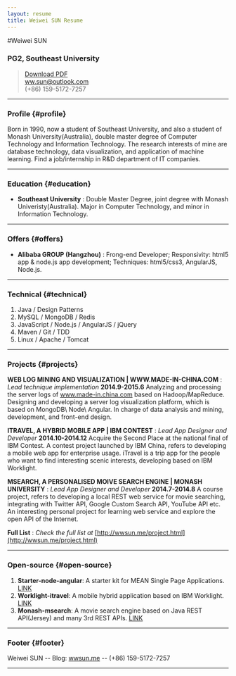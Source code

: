 ```yaml
---
layout: resume
title: Weiwei SUN Resume
---
```


#Weiwei SUN

### PG2, Southeast University

> [Download PDF](/data/resume_en.pdf)  
> [ww.sun@outlook.com](ww.sun@outlook.com)  
> (+86) 159-5172-7257

------

### Profile {#profile}

Born in 1990, now a student of Southeast University, and also a student of Monash University(Australia), double master degree of Computer Technology and Information Technology. The research interests of mine are database technology, data visualization, and application of machine learning. Find a job/internship in R&D department of IT companies.

------

### Education {#education}

* __Southeast University__
  : Double Master Degree, joint degree with Monash Univeristy(Australia). Major in Computer Technology, and minor in Information Technology.

-------

### Offers {#offers}

* __Alibaba GROUP (Hangzhou)__
  : Frong-end Developer; Responsivity: html5 app & node.js app development; Techniques: html5/css3, AngularJS, Node.js.

-------

### Technical {#technical}

1. Java / Design Patterns
2. MySQL / MongoDB / Redis
2. JavaScript / Node.js / AngularJS / jQuery
3. Maven / Git / TDD
4. Linux / Apache / Tomcat

------

### Projects {#projects}

__WEB LOG MINING AND VISUALIZATION | WWW.MADE-IN-CHINA.COM__
: *Lead technique implementation*
  __2014.9-2015.6__
  Analyzing and processing the server logs of www.made-in.china.com based on Hadoop/MapReduce. Designing and developing a server log visualization platform, which is based on MongoDB\ Node\ Angular. In charge of data analysis and mining, development, and front-end design.
<br>

__ITRAVEL, A HYBRID MOBILE APP | IBM CONTEST__
: *Lead App Designer and Developer*
  __2014.10-2014.12__
  Acquire the Second Place at the national final of IBM Contest. A contest project launched by IBM China, refers to developing a mobile web app for enterprise usage. iTravel is a trip app for the people who want to find interesting scenic interests, developing based on IBM Worklight.
<br>

__MSEARCH, A PERSONALISED MOIVE SEARCH ENGINE | MONASH UNIVERSITY__
: *Lead App Designer and Developer*
  __2014.7-2014.8__
  A course project, refers to developing a local REST web service for movie searching, integrating with Twitter API, Google Custom Search API, YouTube API etc. An interesting personal project for learning web service and explore the open API of the Internet.
<br>

__Full List__
: *Check the full list at*
  [http://wwsun.me/project.html](http://wwsun.me/project.html)

------

### Open-source {#open-source}

1. **Starter-node-angular**: A starter kit for MEAN Single Page Applications. [LINK](https://github.com/wwsun/starter-node-angular)
2. **Worklight-itravel**: A mobile hybrid application based on IBM Worklight. [LINK](https://github.com/wwsun/worklight-itravel-mobile)
3. **Monash-msearch**: A movie search engine based on Java REST API(Jersey) and many 3rd REST APIs. [LINK](https://github.com/wwsun/monash-msearch)

------

### Footer {#footer}

Weiwei SUN -- Blog: [wwsun.me](http://wwsun.me) -- (+86) 159-5172-7257

------